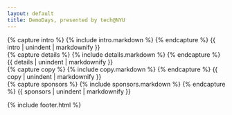 ```yaml
---
layout: default
title: DemoDays, presented by tech@NYU
---
```

<section class="intro">
<div class="site">
{% capture intro %}
  {% include intro.markdown %}
{% endcapture %}
{{ intro | unindent | markdownify }}
</div>
</section>

<section class="setting-details">
<div class="site">
{% capture details %}
  {% include details.markdown %}
{% endcapture %}
{{ details | unindent | markdownify }}
</div>
</section>

<section class="main-copy">
<div class="site">
{% capture copy %}
  {% include copy.markdown %}
{% endcapture %}
{{ copy | unindent | markdownify }}
</div>
</section>


<section class="clubs-sponsors">
<div class="site">
{% capture sponsors %}
  {% include sponsors.markdown %}
{% endcapture %}
{{ sponsors | unindent | markdownify }}
</div>
</section>

{% include footer.html %}
